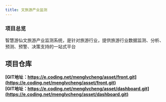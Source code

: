 ```yaml
---
title: 文旅游产业监测
---
```


### 项目总览
智慧游仙文旅游产业监测系统，是针对旅游行业，提供旅游行业数据监测、分析、预测、预警、决策支持的一站式平台



## 项目仓库

**[GIT地址：https://e.coding.net/menglvcheng/asset/front.git](https://e.coding.net/menglvcheng/asset/front.git)**  
**[GIT地址：https://e.coding.net/menglvcheng/asset/dashboard.git](https://e.coding.net/menglvcheng/asset/dashboard.git)**